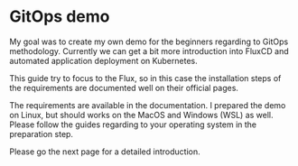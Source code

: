 # GitOps demo

My goal was to create my own demo for the beginners regarding to GitOps methodology. Currently we can get a bit more introduction into FluxCD and automated application deployment on Kubernetes.

This guide try to focus to the Flux, so in this case the installation steps of the requirements are documented well on their official pages.

The requirements are available in the documentation. I prepared the demo on Linux, but should works on the MacOS and Windows (WSL) as well. Please follow the guides regarding to your operating system in the preparation step.

Please go the next page for a detailed introduction.
